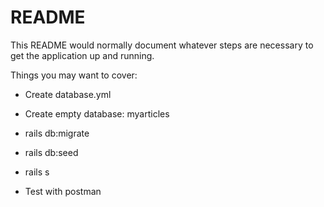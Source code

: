 # README

This README would normally document whatever steps are necessary to get the
application up and running.

Things you may want to cover:

* Create database.yml

* Create empty database: myarticles

* rails db:migrate

* rails db:seed

* rails s

* Test with postman